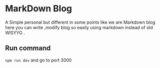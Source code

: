 # MarkDown Blog

A Simple personal but different in some points like we are Markdown blog here you can write ,modify blog so easily using markdown instead of old WISYYG .



## Run command

`npm run dev`  and go to port 3000